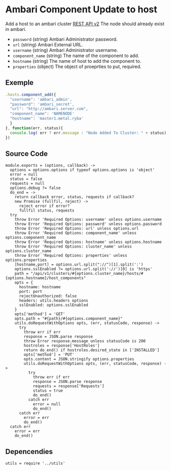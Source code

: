 
# Ambari Component Update to host

Add a host to an ambari cluster [REST API v2](https://github.com/apache/ambari/blob/trunk/ambari-server/docs/api/v1)
The node should already exist in ambari.

* `password` (string)
  Ambari Administrator password.
* `url` (string)
  Ambari External URL.
* `username` (string)
  Ambari Administrator username.
* `component_name` (string)
  The name of the component to add.
* `hostname` (string)
  The name of host to add the component to.
* `properties` (object)
  The object of proeprties to put, required.


## Exemple

```js
.hosts.component_add({
  "username": 'ambari_admin',
  "password": 'ambari_secret',
  "url": "http://ambari.server.com",
  "component_name": 'NAMENODE'
  "hostname": 'master1.metal.ryba'
  }
}, function(err, status){
  console.log( err ? err.message : "Node Added To Cluster: " + status)
})
```

## Source Code

    module.exports = (options, callback) ->
      options = options.options if typeof options.options is 'object'
      error = null
      status = false
      requests = null
      options.debug ?= false
      do_end = ->
        return callback error, status, requests if callback?
        new Promise (fullfil, reject) ->
          reject error if error?
          fullfil status, requests
      try
        throw Error 'Required Options: username' unless options.username
        throw Error 'Required Options: password' unless options.password
        throw Error 'Required Options: url' unless options.url
        throw Error 'Required Options: component_name' unless options.component_name
        throw Error 'Required Options: hostname' unless options.hostname
        throw Error 'Required Options: cluster_name' unless options.cluster_name
        throw Error 'Required Options: properties' unless options.properties
        [hostname,port] = options.url.split("://")[1].split(':')
        options.sslEnabled ?= options.url.split('://')[0] is 'https'
        path = "/api/v1/clusters/#{options.cluster_name}/hosts/#{options.hostname}/host_components"
        opts = {
          hostname: hostname
          port: port
          rejectUnauthorized: false
          headers: utils.headers options
          sslEnabled: options.sslEnabled
        }
        opts['method'] = 'GET'
        opts.path = "#{path}/#{options.component_name}"
        utils.doRequestWithOptions opts, (err, statusCode, response) ->
          try
            throw err if err
            response = JSON.parse response
            throw Error response.message unless statusCode is 200
            hostroles = response['HostRoles']
            return do_end() if hostroles.desired_state in ['INSTALLED']
            opts['method'] = 'PUT'
            opts.content = JSON.stringify options.properties
            utils.doRequestWithOptions opts, (err, statusCode, response) ->
              try
                throw err if err
                response = JSON.parse response
                requests = response['Requests']
                status = true
                do_end()
              catch err
                error = null
                do_end()
          catch err
            error = err
            do_end()
      catch err
        error = err
        do_end()

## Depencendies

    utils = require '../utils'
